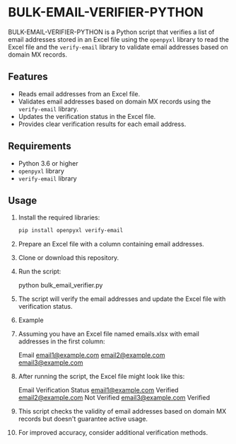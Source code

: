 # BULK-EMAIL-VERIFIER-PYTHON

BULK-EMAIL-VERIFIER-PYTHON is a Python script that verifies a list of email addresses stored in an Excel file using the `openpyxl` library to read the Excel file and the `verify-email` library to validate email addresses based on domain MX records.

## Features

- Reads email addresses from an Excel file.
- Validates email addresses based on domain MX records using the `verify-email` library.
- Updates the verification status in the Excel file.
- Provides clear verification results for each email address.

## Requirements

- Python 3.6 or higher
- `openpyxl` library
- `verify-email` library

## Usage

1. Install the required libraries:

   ```bash
   pip install openpyxl verify-email

2. Prepare an Excel file with a column containing email addresses.
3. Clone or download this repository.
4. Run the script:
   
    python bulk_email_verifier.py

5. The script will verify the email addresses and update the Excel file with verification status.

6. Example
7. Assuming you have an Excel file named emails.xlsx with email addresses in the first column:

   Email
   email1@example.com
   email2@example.com
   email3@example.com

8. After running the script, the Excel file might look like this:

   Email               Verification Status
   email1@example.com  Verified
   email2@example.com  Not Verified
   email3@example.com  Verified

9. This script checks the validity of email addresses based on domain MX records but doesn't guarantee active usage.
10. For improved accuracy, consider additional verification methods.

